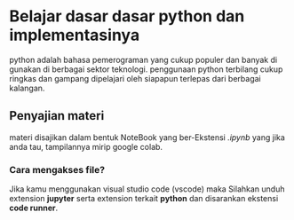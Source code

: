 # Belajar dasar dasar python dan implementasinya

python adalah bahasa pemerograman yang cukup populer dan banyak di gunakan di berbagai sektor teknologi.
penggunaan python terbilang cukup ringkas dan gampang dipelajari oleh siapapun terlepas dari berbagai kalangan.

## Penyajian materi

materi disajikan dalam bentuk NoteBook yang ber-Ekstensi *.ipynb* yang jika anda tau, tampilannya mirip google colab.

### Cara mengakses file?

Jika kamu menggunakan visual studio code (vscode) maka Silahkan unduh extension **jupyter** serta extension terkait **python** dan disarankan ekstensi **code runner**.
